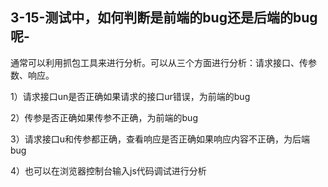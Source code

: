 ## 3-15-测试中，如何判断是前端的bug还是后端的bug呢-

通常可以利用抓包工具来进行分析。可以从三个方面进行分析：请求接口、传参数、响应。

1）请求接口un是否正确如果请求的接口ur错误，为前端的bug

2）传参是否正确如果传参不正确，为前端的bug

3）请求接口u和传参都正确，查看响应是否正确如果响应内容不正确，为后端bug

4）也可以在浏览器控制台输入js代码调试进行分析
